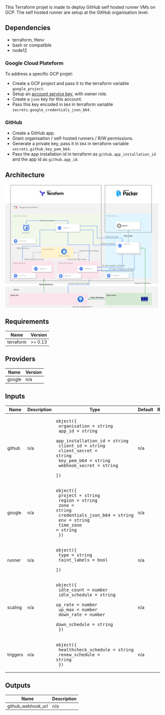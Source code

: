This Terraform projet is made to deploy GitHub self hosted runner VMs on GCP.
The self hosted runner are setup at the GitHub organisation level.

## Dependencies
* terraform, tfenv
* bash or compatible
* node12

### Google Cloud Plateform
To address a specific GCP projet:
* Create a GCP project and pass it to the terraform variable `google_project`.
* Setup an [account service key](https://cloud.google.com/iam/docs/creating-managing-service-account-keys), with owner role.
* Create a `json` key for this account.
* Pass this key encoded in `b64` in terraform variable `secrets.google_credentials_json_b64`.

### GitHub
* Create a GitHub app.
* Grant organisation / self-hosted runners / R/W permissions.
* Generate a private key, pass it in `b64` in terraform variable `secrets.github_key_pem_b64`.
* Pass the app installation id in terraform as `github.app_installation_id` and the app id as `github.app_id`.

## Architecture
![Architecture](docs/components-scheme.svg)

<!-- BEGINNING OF PRE-COMMIT-TERRAFORM DOCS HOOK -->
## Requirements

| Name | Version |
|------|---------|
| terraform | >= 0.13 |

## Providers

| Name | Version |
|------|---------|
| google | n/a |

## Inputs

| Name | Description | Type | Default | Required |
|------|-------------|------|---------|:--------:|
| github | n/a | <pre>object({<br>    organisation        = string<br>    app_id              = string<br>    app_installation_id = string<br>    client_id           = string<br>    client_secret       = string<br>    key_pem_b64         = string<br>    webhook_secret      = string<br>  })</pre> | n/a | yes |
| google | n/a | <pre>object({<br>    project              = string<br>    region               = string<br>    zone                 = string<br>    credentials_json_b64 = string<br>    env                  = string<br>    time_zone            = string<br>  })</pre> | n/a | yes |
| runner | n/a | <pre>object({<br>    type         = string<br>    taint_labels = bool<br>  })</pre> | n/a | yes |
| scaling | n/a | <pre>object({<br>    idle_count    = number<br>    idle_schedule = string<br>    up_rate       = number<br>    up_max        = number<br>    down_rate     = number<br>    down_schedule = string<br>  })</pre> | n/a | yes |
| triggers | n/a | <pre>object({<br>    healthcheck_schedule = string<br>    renew_schedule       = string<br>  })</pre> | n/a | yes |

## Outputs

| Name | Description |
|------|-------------|
| github\_webhook\_url | n/a |

<!-- END OF PRE-COMMIT-TERRAFORM DOCS HOOK -->
